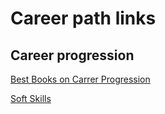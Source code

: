 # Career path links

## Career progression
[Best Books on Carrer Progression](https://www.reddit.com/r/cscareerquestions/comments/7k8tu1/best_books_on_software_engineer_career_progression/)

[Soft Skills](https://jaxenter.com/6-most-useful-soft-skills-for-software-developers-125286.html)